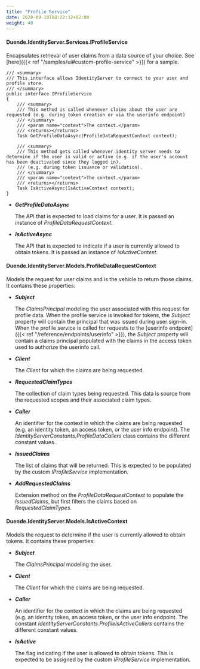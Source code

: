 ```yaml
---
title: "Profile Service"
date: 2020-09-10T08:22:12+02:00
weight: 40
---
```


#### Duende.IdentityServer.Services.IProfileService

Encapsulates retrieval of user claims from a data source of your choice. See [here]({{< ref "/samples/ui#custom-profile-service" >}}) for a sample.

```
/// <summary>
/// This interface allows IdentityServer to connect to your user and profile store.
/// </summary>
public interface IProfileService
{
    /// <summary>
    /// This method is called whenever claims about the user are requested (e.g. during token creation or via the userinfo endpoint)
    /// </summary>
    /// <param name="context">The context.</param>
    /// <returns></returns>
    Task GetProfileDataAsync(ProfileDataRequestContext context);

    /// <summary>
    /// This method gets called whenever identity server needs to determine if the user is valid or active (e.g. if the user's account has been deactivated since they logged in).
    /// (e.g. during token issuance or validation).
    /// </summary>
    /// <param name="context">The context.</param>
    /// <returns></returns>
    Task IsActiveAsync(IsActiveContext context);
}
```

* ***GetProfileDataAsync***
    
    The API that is expected to load claims for a user. It is passed an instance of *ProfileDataRequestContext*.

* ***IsActiveAsync***
    
    The API that is expected to indicate if a user is currently allowed to obtain tokens. It is passed an instance of *IsActiveContext*.

#### Duende.IdentityServer.Models.ProfileDataRequestContext

Models the request for user claims and is the vehicle to return those claims. It contains these properties:

* ***Subject***
    
    The *ClaimsPrincipal* modeling the user associated with this request for profile data. When the profile service is invoked for tokens, the *Subject* property will contain the principal that was issued during user sign-in. When the profile service is called for requests to the [userinfo endpoint]({{< ref "/reference/endpoints/userinfo" >}}), the *Subject* property will contain a claims principal populated with the claims in the access token used to authorize the userinfo call.

* ***Client***
    
    The *Client* for which the claims are being requested.

* ***RequestedClaimTypes***
    
    The collection of claim types being requested. This data is source from the requested scopes and their associated claim types.

* ***Caller***
    
    An identifier for the context in which the claims are being requested (e.g. an identity token, an access token, or the user info endpoint). The *IdentityServerConstants.ProfileDataCallers* class contains the different constant values.

* ***IssuedClaims***

    The list of claims that will be returned. This is expected to be populated by the custom *IProfileService* implementation.

* ***AddRequestedClaims***

    Extension method on the *ProfileDataRequestContext* to populate the *IssuedClaims*, but first filters the claims based on *RequestedClaimTypes*.

#### Duende.IdentityServer.Models.IsActiveContext

Models the request to determine if the user is currently allowed to obtain tokens. It contains these properties:

* ***Subject***
    
    The *ClaimsPrincipal* modeling the user.

* ***Client***
    
    The *Client* for which the claims are being requested.

* ***Caller***
    
    An identifier for the context in which the claims are being requested (e.g. an identity token, an access token, or the user info endpoint. The constant *IdentityServerConstants.ProfileIsActiveCallers* contains the different constant values.

* ***IsActive***
    
    The flag indicating if the user is allowed to obtain tokens. This is expected to be assigned by the custom *IProfileService* implementation.
